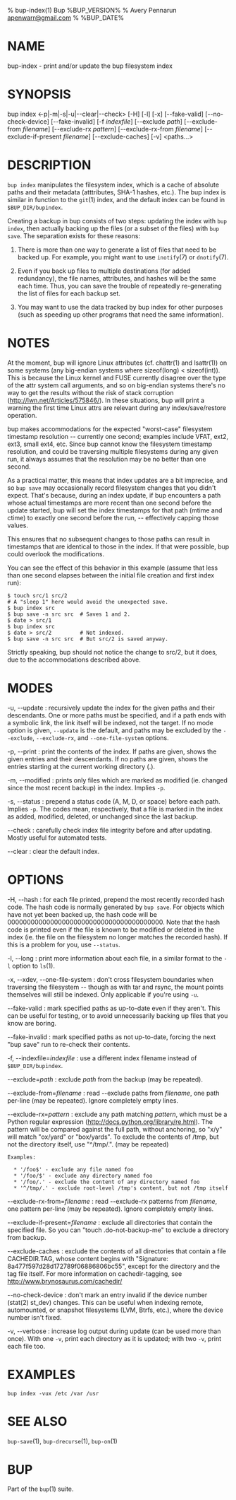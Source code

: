 % bup-index(1) Bup %BUP_VERSION%
% Avery Pennarun <apenwarr@gmail.com>
% %BUP_DATE%

# NAME

bup-index - print and/or update the bup filesystem index

# SYNOPSIS

bup index \<-p|-m|-s|-u|\--clear|\--check\> [-H] [-l] [-x] [\--fake-valid]
[\--no-check-device] [\--fake-invalid] [-f *indexfile*] [\--exclude *path*]
[\--exclude-from *filename*] [\--exclude-rx *pattern*]
[\--exclude-rx-from *filename*] [\--exclude-if-present *filename*]
[\--exclude-caches] [-v] \<paths...\>

# DESCRIPTION

`bup index` manipulates the filesystem index, which is a cache of
absolute paths and their metadata (atttributes, SHA-1 hashes, etc.).
The bup index is similar in function to the `git`(1) index, and the
default index can be found in `$BUP_DIR/bupindex`.

Creating a backup in bup consists of two steps: updating
the index with `bup index`, then actually backing up the
files (or a subset of the files) with `bup save`.  The
separation exists for these reasons:

1. There is more than one way to generate a list of files
that need to be backed up.  For example, you might want to
use `inotify`(7) or `dnotify`(7).

2. Even if you back up files to multiple destinations (for
added redundancy), the file names, attributes, and hashes
will be the same each time.  Thus, you can save the trouble
of repeatedly re-generating the list of files for each
backup set.

3. You may want to use the data tracked by bup index for
other purposes (such as speeding up other programs that
need the same information).

# NOTES

At the moment, bup will ignore Linux attributes (cf. chattr(1) and
lsattr(1)) on some systems (any big-endian systems where sizeof(long)
< sizeof(int)).  This is because the Linux kernel and FUSE currently
disagree over the type of the attr system call arguments, and so on
big-endian systems there's no way to get the results without the risk
of stack corruption (http://lwn.net/Articles/575846/).  In these
situations, bup will print a warning the first time Linux attrs are
relevant during any index/save/restore operation.

bup makes accommodations for the expected "worst-case" filesystem
timestamp resolution -- currently one second; examples include VFAT,
ext2, ext3, small ext4, etc.  Since bup cannot know the filesystem
timestamp resolution, and could be traversing multiple filesystems
during any given run, it always assumes that the resolution may be no
better than one second.

As a practical matter, this means that index updates are a bit
imprecise, and so `bup save` may occasionally record filesystem
changes that you didn't expect.  That's because, during an index
update, if bup encounters a path whose actual timestamps are more
recent than one second before the update started, bup will set the
index timestamps for that path (mtime and ctime) to exactly one second
before the run, -- effectively capping those values.

This ensures that no subsequent changes to those paths can result in
timestamps that are identical to those in the index.  If that were
possible, bup could overlook the modifications.

You can see the effect of this behavior in this example (assume that
less than one second elapses between the initial file creation and
first index run):

    $ touch src/1 src/2
    # A "sleep 1" here would avoid the unexpected save.
    $ bup index src
    $ bup save -n src src  # Saves 1 and 2.
    $ date > src/1
    $ bup index src
    $ date > src/2         # Not indexed.
    $ bup save -n src src  # But src/2 is saved anyway.

Strictly speaking, bup should not notice the change to src/2, but it
does, due to the accommodations described above.

# MODES

-u, \--update
:   recursively update the index for the given paths and their
    descendants.  One or more paths must be specified, and if a path
    ends with a symbolic link, the link itself will be indexed, not
    the target.  If no mode option is given, `--update` is the
    default, and paths may be excluded by the `--exclude`,
    `--exclude-rx`, and `--one-file-system` options.

-p, \--print
:   print the contents of the index.  If paths are
    given, shows the given entries and their descendants. 
    If no paths are given, shows the entries starting
    at the current working directory (.).
    
-m, \--modified
:   prints only files which are marked as modified (ie.
    changed since the most recent backup) in the index. 
    Implies `-p`.

-s, \--status
:   prepend a status code (A, M, D, or space) before each
    path.  Implies `-p`.  The codes mean, respectively,
    that a file is marked in the index as added, modified,
    deleted, or unchanged since the last backup.

\--check
:   carefully check index file integrity before and after
    updating.  Mostly useful for automated tests.

\--clear
:   clear the default index.


# OPTIONS

-H, \--hash
:   for each file printed, prepend the most recently
    recorded hash code.  The hash code is normally
    generated by `bup save`.  For objects which have not yet
    been backed up, the hash code will be
    0000000000000000000000000000000000000000.  Note that
    the hash code is printed even if the file is known to
    be modified or deleted in the index (ie. the file on
    the filesystem no longer matches the recorded hash). 
    If this is a problem for you, use `--status`.
    
-l, \--long
:   print more information about each file, in a similar
    format to the `-l` option to `ls`(1).

-x, \--xdev, \--one-file-system
:   don't cross filesystem boundaries when traversing the
    filesystem -- though as with tar and rsync, the mount points
    themselves will still be indexed.  Only applicable if you're using
    `-u`.
    
\--fake-valid
:   mark specified paths as up-to-date even if they
    aren't.  This can be useful for testing, or to avoid
    unnecessarily backing up files that you know are
    boring.
    
\--fake-invalid
:   mark specified paths as not up-to-date, forcing the
    next "bup save" run to re-check their contents.

-f, \--indexfile=*indexfile*
:   use a different index filename instead of
    `$BUP_DIR/bupindex`.

\--exclude=*path*
:   exclude *path* from the backup (may be repeated).

\--exclude-from=*filename*
:   read --exclude paths from *filename*, one path per-line (may be
    repeated).  Ignore completely empty lines.

\--exclude-rx=*pattern*
:   exclude any path matching *pattern*, which must be a Python regular
    expression (http://docs.python.org/library/re.html).  The pattern
    will be compared against the full path, without anchoring, so
    "x/y" will match "ox/yard" or "box/yards".  To exclude the
    contents of /tmp, but not the directory itself, use
    "^/tmp/.". (may be repeated)

    Examples:

      * '/foo$' - exclude any file named foo
      * '/foo/$' - exclude any directory named foo
      * '/foo/.' - exclude the content of any directory named foo
      * '^/tmp/.' - exclude root-level /tmp's content, but not /tmp itself

\--exclude-rx-from=*filename*
:   read --exclude-rx patterns from *filename*, one pattern per-line
    (may be repeated).  Ignore completely empty lines.

\--exclude-if-present=*filename*
:   exclude all directories that contain the specified file.
    So you can "touch .do-not-backup-me" to exclude a directory
    from backup.

\--exclude-caches
:   exclude the contents of all directories that contain a file CACHEDIR.TAG,
    whose content begins with "Signature: 8a477f597d28d172789f06886806bc55",
    except for the directory and the tag file itself.
    For more information on cachedir-tagging, see
    http://www.brynosaurus.com/cachedir/

\--no-check-device
:   don't mark an entry invalid if the device number (stat(2) st_dev)
    changes.  This can be useful when indexing remote, automounted, or
    snapshot filesystems (LVM, Btrfs, etc.), where the device number
    isn't fixed.

-v, \--verbose
:   increase log output during update (can be used more
    than once).  With one `-v`, print each directory as it
    is updated; with two `-v`, print each file too.


# EXAMPLES
    bup index -vux /etc /var /usr
    

# SEE ALSO

`bup-save`(1), `bup-drecurse`(1), `bup-on`(1)

# BUP

Part of the `bup`(1) suite.
